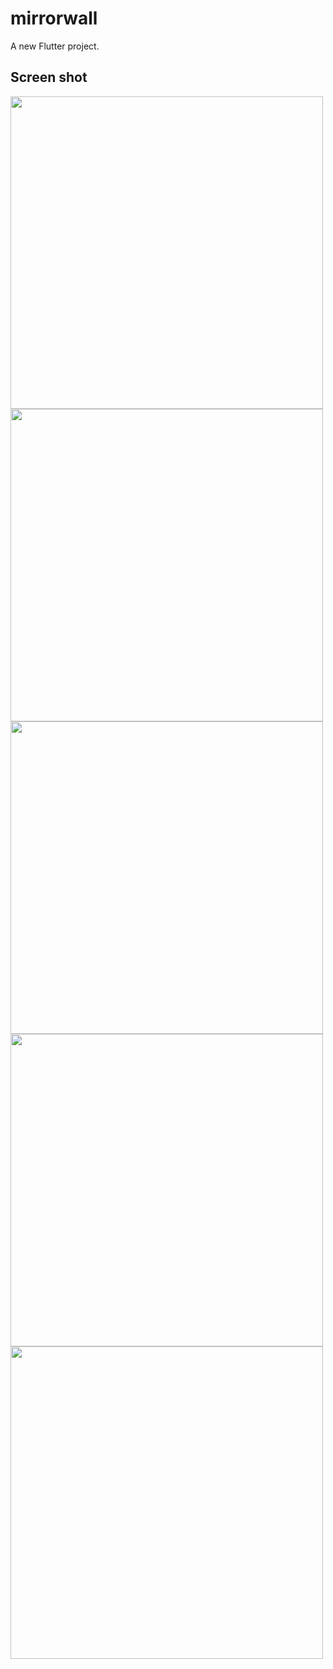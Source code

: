 # mirrorwall

A new Flutter project.

## Screen shot

<img src = "" height = 500px/>
<img src = "" height = 500px/>
<img src = "" height = 500px/>
<img src = "" height = 500px/>
<img src = "" height = 500px/>
